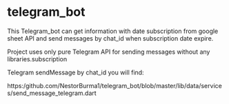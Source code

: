 # telegram_bot

This Telegram_bot can get information with date subscription
from google sheet API and send messages by chat_id when subscription date expire.

Project uses only pure Telegram API for sending messages without any libraries.subscription

Telegram sendMessage by chat_id you will find:

https:/github.com/NestorBurma1/telegram_bot/blob/master/lib/data/services/send_message_telegram.dart